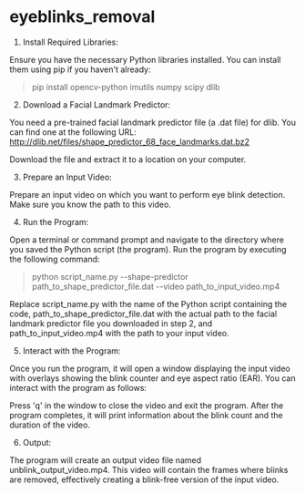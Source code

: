 # eyeblinks_removal

1. Install Required Libraries:

Ensure you have the necessary Python libraries installed. You can install them using pip if you haven't already:

> pip install opencv-python imutils numpy scipy dlib


2. Download a Facial Landmark Predictor:

You need a pre-trained facial landmark predictor file (a .dat file) for dlib. You can find one at the following URL: http://dlib.net/files/shape_predictor_68_face_landmarks.dat.bz2

Download the file and extract it to a location on your computer.

3. Prepare an Input Video:

Prepare an input video on which you want to perform eye blink detection. Make sure you know the path to this video.

4. Run the Program:

Open a terminal or command prompt and navigate to the directory where you saved the Python script (the program). Run the program by executing the following command:

> python script_name.py --shape-predictor path_to_shape_predictor_file.dat --video path_to_input_video.mp4

Replace script_name.py with the name of the Python script containing the code, path_to_shape_predictor_file.dat with the actual path to the facial landmark predictor file you downloaded in step 2, and path_to_input_video.mp4 with the path to your input video.

5. Interact with the Program:

Once you run the program, it will open a window displaying the input video with overlays showing the blink counter and eye aspect ratio (EAR). You can interact with the program as follows:

Press 'q' in the window to close the video and exit the program.
After the program completes, it will print information about the blink count and the duration of the video.

6. Output:

The program will create an output video file named unblink_output_video.mp4. This video will contain the frames where blinks are removed, effectively creating a blink-free version of the input video.
